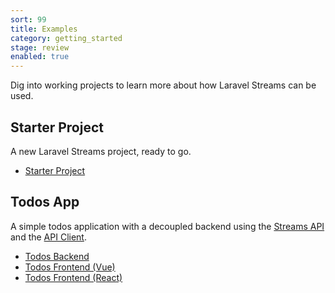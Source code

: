 ```yaml
---
sort: 99
title: Examples
category: getting_started
stage: review
enabled: true
---
```


Dig into working projects to learn more about how Laravel Streams can be used.

## Starter Project

A new Laravel Streams project, ready to go.

- [Starter Project](https://github.com/laravel-streams/streams)

## Todos App

A simple todos application with a decoupled backend using the [Streams API](/docs/api/introduction) and the [API Client](/docs/api/client).

- [Todos Backend](https://github.com/laravel-streams/todos-backend)
- [Todos Frontend (Vue)](https://github.com/laravel-streams/todos-vue-app)
- [Todos Frontend (React)](https://github.com/laravel-streams/todos-react-app)
